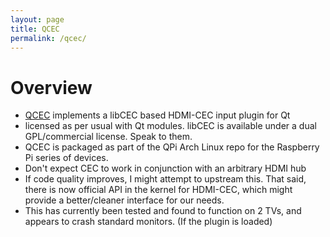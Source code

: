 ```yaml
---
layout: page
title: QCEC
permalink: /qcec/
---
```


# Overview

* [QCEC](https://github.com/sirspudd/qcec) implements a libCEC based HDMI-CEC input plugin for Qt
* licensed as per usual with Qt modules. libCEC is available under a dual GPL/commercial license. Speak to them.
* QCEC is packaged as part of the QPi Arch Linux repo for the Raspberry Pi series of devices.
* Don't expect CEC to work in conjunction with an arbitrary HDMI hub
* If code quality improves, I might attempt to upstream this. That said, there is now official API in the kernel for HDMI-CEC, which might provide a better/cleaner interface for our needs.
* This has currently been tested and found to function on 2 TVs, and appears to crash standard monitors. (If the plugin is loaded)
